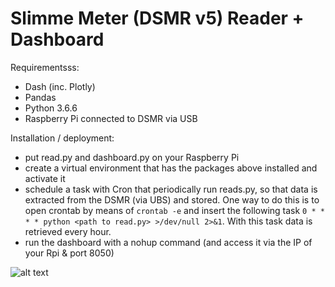 # Slimme Meter (DSMR v5) Reader + Dashboard

Requirementsss:

- Dash (inc. Plotly)
- Pandas
- Python 3.6.6
- Raspberry Pi connected to DSMR via USB

Installation / deployment:

- put read.py and dashboard.py on your Raspberry Pi
- create a virtual environment that has the packages above installed and activate it
- schedule a task with Cron that periodically run reads.py, so that data is extracted from the DSMR (via UBS) and stored. One way to do this is to open crontab by means of `crontab -e` and insert the following task `0 * * * * python <path to read.py> >/dev/null 2>&1`. With this task data is retrieved every hour.
- run the dashboard with a nohup command (and access it via the IP of your Rpi & port 8050)


![alt text](https://github.com/MBKraus/Slimme_meter_reader-dashboard/blob/master/dasbhoard.png)
